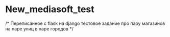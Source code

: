 # New_mediasoft_test
/* Переписанное с flask на django тестовое задание про пару магазинов на паре улиц в паре городов */

